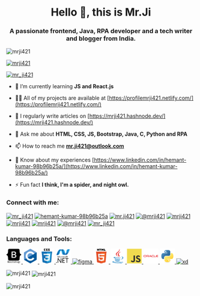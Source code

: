 <h1 align="center">Hello 👋, this is Mr.Ji</h1>
<h3 align="center">A passionate frontend, Java, RPA developer and a tech writer and blogger from India.</h3>

<p align="left"> <img src="https://komarev.com/ghpvc/?username=mrji421&label=Profile%20views&color=0e75b6&style=flat" alt="mrji421" /> </p>

<p align="left"> <a href="https://github.com/ryo-ma/github-profile-trophy"><img src="https://github-profile-trophy.vercel.app/?username=mrji421" alt="mrji421" /></a> </p>

<p align="left"> <a href="https://twitter.com/mr_ji421" target="blank"><img src="https://img.shields.io/twitter/follow/mr_ji421?logo=twitter&style=for-the-badge" alt="mr_ji421" /></a> </p>

- 🌱 I’m currently learning **JS and React.js**

- 👨‍💻 All of my projects are available at [https://profilemrji421.netlify.com/](https://profilemrji421.netlify.com/)

- 📝 I regularly write articles on [https://mrji421.hashnode.dev/](https://mrji421.hashnode.dev/)

- 💬 Ask me about **HTML, CSS, JS, Bootstrap, Java, C, Python and RPA**

- 📫 How to reach me **mr.ji421@outlook.com**

- 📄 Know about my experiences [https://www.linkedin.com/in/hemant-kumar-98b96b25a/](https://www.linkedin.com/in/hemant-kumar-98b96b25a/)

- ⚡ Fun fact **I think, I'm a spider, and night owl.**

<h3 align="left">Connect with me:</h3>
<p align="left">
<a href="https://twitter.com/mr_ji421" target="blank"><img align="center" src="https://raw.githubusercontent.com/rahuldkjain/github-profile-readme-generator/master/src/images/icons/Social/twitter.svg" alt="mr_ji421" height="30" width="40" /></a>
<a href="https://linkedin.com/in/hemant-kumar-98b96b25a" target="blank"><img align="center" src="https://raw.githubusercontent.com/rahuldkjain/github-profile-readme-generator/master/src/images/icons/Social/linked-in-alt.svg" alt="hemant-kumar-98b96b25a" height="30" width="40" /></a>
<a href="https://instagram.com/mr.ji421" target="blank"><img align="center" src="https://raw.githubusercontent.com/rahuldkjain/github-profile-readme-generator/master/src/images/icons/Social/instagram.svg" alt="mr.ji421" height="30" width="40" /></a>
<a href="https://hashnode.com/@mrji421" target="blank"><img align="center" src="https://raw.githubusercontent.com/rahuldkjain/github-profile-readme-generator/master/src/images/icons/Social/hashnode.svg" alt="@mrji421" height="30" width="40" /></a>
<a href="https://www.codechef.com/users/mrji421" target="blank"><img align="center" src="https://cdn.jsdelivr.net/npm/simple-icons@3.1.0/icons/codechef.svg" alt="mrji421" height="30" width="40" /></a>
<a href="https://www.hackerrank.com/mrji421" target="blank"><img align="center" src="https://raw.githubusercontent.com/rahuldkjain/github-profile-readme-generator/master/src/images/icons/Social/hackerrank.svg" alt="mrji421" height="30" width="40" /></a>
<a href="https://www.leetcode.com/mrji421" target="blank"><img align="center" src="https://raw.githubusercontent.com/rahuldkjain/github-profile-readme-generator/master/src/images/icons/Social/leet-code.svg" alt="mrji421" height="30" width="40" /></a>
<a href="https://www.hackerearth.com/@mrji421" target="blank"><img align="center" src="https://raw.githubusercontent.com/rahuldkjain/github-profile-readme-generator/master/src/images/icons/Social/hackerearth.svg" alt="@mrji421" height="30" width="40" /></a>
<a href="https://auth.geeksforgeeks.org/user/mr_ji421" target="blank"><img align="center" src="https://raw.githubusercontent.com/rahuldkjain/github-profile-readme-generator/master/src/images/icons/Social/geeks-for-geeks.svg" alt="mr_ji421" height="30" width="40" /></a>
</p>

<h3 align="left">Languages and Tools:</h3>
<p align="left"> <a href="https://getbootstrap.com" target="_blank" rel="noreferrer"> <img src="https://raw.githubusercontent.com/devicons/devicon/master/icons/bootstrap/bootstrap-plain-wordmark.svg" alt="bootstrap" width="40" height="40"/> </a> <a href="https://www.cprogramming.com/" target="_blank" rel="noreferrer"> <img src="https://raw.githubusercontent.com/devicons/devicon/master/icons/c/c-original.svg" alt="c" width="40" height="40"/> </a> <a href="https://www.w3schools.com/css/" target="_blank" rel="noreferrer"> <img src="https://raw.githubusercontent.com/devicons/devicon/master/icons/css3/css3-original-wordmark.svg" alt="css3" width="40" height="40"/> </a> <a href="https://dotnet.microsoft.com/" target="_blank" rel="noreferrer"> <img src="https://raw.githubusercontent.com/devicons/devicon/master/icons/dot-net/dot-net-original-wordmark.svg" alt="dotnet" width="40" height="40"/> </a> <a href="https://www.figma.com/" target="_blank" rel="noreferrer"> <img src="https://www.vectorlogo.zone/logos/figma/figma-icon.svg" alt="figma" width="40" height="40"/> </a> <a href="https://www.w3.org/html/" target="_blank" rel="noreferrer"> <img src="https://raw.githubusercontent.com/devicons/devicon/master/icons/html5/html5-original-wordmark.svg" alt="html5" width="40" height="40"/> </a> <a href="https://www.java.com" target="_blank" rel="noreferrer"> <img src="https://raw.githubusercontent.com/devicons/devicon/master/icons/java/java-original.svg" alt="java" width="40" height="40"/> </a> <a href="https://developer.mozilla.org/en-US/docs/Web/JavaScript" target="_blank" rel="noreferrer"> <img src="https://raw.githubusercontent.com/devicons/devicon/master/icons/javascript/javascript-original.svg" alt="javascript" width="40" height="40"/> </a> <a href="https://www.oracle.com/" target="_blank" rel="noreferrer"> <img src="https://raw.githubusercontent.com/devicons/devicon/master/icons/oracle/oracle-original.svg" alt="oracle" width="40" height="40"/> </a> <a href="https://www.python.org" target="_blank" rel="noreferrer"> <img src="https://raw.githubusercontent.com/devicons/devicon/master/icons/python/python-original.svg" alt="python" width="40" height="40"/> </a> <a href="https://www.adobe.com/products/xd.html" target="_blank" rel="noreferrer"> <img src="https://cdn.worldvectorlogo.com/logos/adobe-xd.svg" alt="xd" width="40" height="40"/> </a> </p>

<p><img align="left" src="https://github-readme-stats.vercel.app/api/top-langs?username=mrji421&show_icons=true&locale=en&layout=compact" alt="mrji421" /></p>

<p>&nbsp;<img align="center" src="https://github-readme-stats.vercel.app/api?username=mrji421&show_icons=true&locale=en" alt="mrji421" /></p>

<p><img align="center" src="https://github-readme-streak-stats.herokuapp.com/?user=mrji421&" alt="mrji421" /></p>
